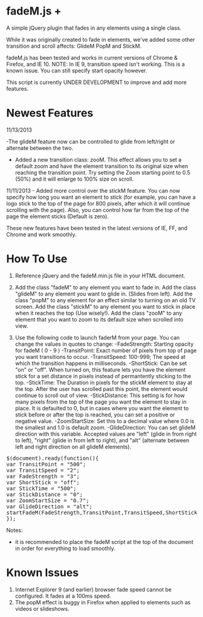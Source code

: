fadeM.js +
========

A simple jQuery plugin that fades in any elements using a single class.

While it was originally created to fade in elements, we've added some other transition and scroll affects: GlideM PopM and StickM.

fadeM.js has been tested and works in current versions of Chrome & Firefox, and IE 10. NOTE: In IE 9, transition speed isn't working. This is a known issue. You can still specify start opacity however. 

This script is currently UNDER DEVELOPMENT to improve and add more features.

Newest Features
===============

11/13/2013 

-The glideM feature now can be controlled to glide from left/right or alternate between the two.

- Added a new transition class: zooM. This effect allows you to set a default zoom and have the element transition to its
original size when reaching the transition point. Try setting the Zoom starting point to 0.5 (50%) and it will enlarge to 100% size on scroll.

11/11/2013 - Added more control over the stickM feature. You can now specify how long you want an element to stick (for example,
you can have a logo stick to the top of the page for 800 pixels, after which it will continue scrolling with the page).
Also, you can control how far from the top of the page the element sticks (Default is zero).

These new features have been tested in the latest versions of IE, FF, and Chrome and work smoothly. 


How To Use
========

1. Reference jQuery and the fadeM.min.js file in your HTML document.

2. Add the class "fadeM" to any element you want to fade in. 
   Add the class "glideM" to any element you want to glide in. (Slides from left).
   Add the class "popM" to any element for an effect similar to turning on an old TV screen.
   Add the class "stickM" to any element you want to stick in place when it reaches the top (Use wisely!).
   Add the class "zooM" to any element that you want to zoom to its default size when scrolled into view. 

3. Use the following code to launch faderM from your page. You can change the values in quotes to change:
   -FadeStrength: Starting opacity for fadeM ( 0 - 9 )
   -TransitPoint: Exact number of pixels from top of page you want transitions to occur.
   -TransitSpeed: 100-999; The speed at which the transition happens in milliseconds.
   -ShortStick: Can be set "on" or "off". When turned on, this feature lets you have the element stick for a 
                set distance in pixels instead of permantently sticking to the top.
   -StickTime: The Duration in pixels for the stickM element to stay at the top. After the user has scrolled past this 
               point, the element would continue to scroll out of view.
   -StickDistance: This setting is for how many pixels from the top of the page you want the element to stay in place.
                   It is defaulted to 0, but in cases where you want the element to stick before or after the top is reached, 
                   you can set a positive or negative value.
   -ZoomStartSize: Set this to a decimal value where 0.0 is the smallest and 1.0 is default zoom.
   -GlideDirection: You can set glideM direction with this variable. Accepted values are "left" (glide in from right to left),
                    "right" (glide in from left to right), and "alt" (alternate between left and right direction on all glideM elements).

<pre>
$(document).ready(function(){
var TransitPoint = "500";
var TransitSpeed = "2";
var FadeStrength = "3";
var ShortStick = "off";
var StickTime = "500";
var StickDistance = "0";
var ZoomStartSize = "0.7";
var GlideDirection = "alt";
startFadeM(FadeStrength,TransitPoint,TransitSpeed,ShortStick,StickTime,StickDistance,ZoomStartSize,GlideDirection);
});
</pre>

Notes: 

- it is recommended to place the fadeM script at the top of the document in order for everything to load smoothly.


Known Issues
========

1. Internet Explorer 9 (and earlier) browser fade speed cannot be configured. It fades at a 100ms speed.
2. The popM effect is buggy in Firefox when applied to elements such as videos or slideshows.


